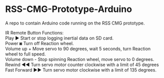 # RSS-CMG-Prototype-Arduino
A repo to contain Arduino code running on the RSS CMG prototype.

IR Remote Button Functions:
<br>
Play          ►	  Start or stop logging inertial data on SD card.
<br>
Power         ◙	  Turn off Reaction wheel.
<br>
Volume up     +	  Move servo to 90 degrees, wait 5 seconds, turn Reaction wheel to full speed.
<br>
Volume down   -	  Stop spinning Reaction wheel, move servo to 0 degrees.
<br>
Rewind        ◄◄	Turn servo motor counter clockwise with a limit of 45 degrees
<br>
Fast Forward  ►►	Turn servo motor clockwise with a limit of 135 degrees.
